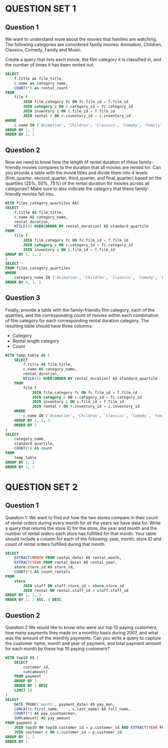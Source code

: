 # QUESTION SET 1

## Question 1

We want to understand more about the movies that families are watching. The following categories are considered family movies: Animation, Children, Classics, Comedy, Family and Music.

Create a query that lists each movie, the film category it is classified in, and the number of times it has been rented out.

```sql
SELECT
    f.title as film_title,
    c.name as category_name,
    COUNT(*) as rental_count
FROM 
    film f
        JOIN film_category fc ON fc.film_id = f.film_id
        JOIN category c ON c.category_id = fc.category_id
        JOIN inventory i ON i.film_id = f.film_id
        JOIN rental r ON r.inventory_id = i.inventory_id
WHERE
    c.name IN ('Animation', 'Children', 'Classics', 'Comedy', 'Family', 'Music')
GROUP BY 1, 2
ORDER BY 2, 1
```


## Question 2
Now we need to know how the length of rental duration of these family-friendly movies compares to the duration that all movies are rented for. Can you provide a table with the movie titles and divide them into 4 levels (first_quarter, second_quarter, third_quarter, and final_quarter) based on the quartiles (25%, 50%, 75%) of the rental duration for movies across all categories? Make sure to also indicate the category that these family-friendly movies fall into.

```sql
WITH films_category_quartiles AS(
SELECT
    f.title AS film_title,
    c.name AS category_name,
    rental_duration,
    NTILE(4) OVER(ORDER BY rental_duration) AS standard_quartile
FROM 
    film f
        JOIN film_category fc ON fc.film_id = f.film_id
        JOIN category c ON c.category_id = fc.category_id
        JOIN inventory i ON i.film_id = f.film_id
GROUP BY 1, 2, 3
)
SELECT * 
FROM films_category_quartiles
WHERE
    category_name IN ('Animation', 'Children', 'Classics', 'Comedy', 'Family', 'Music')
ORDER BY 4, 3, 1
```

## Question 3
Finally, provide a table with the family-friendly film category, each of the quartiles, and the corresponding count of movies within each combination of film category for each corresponding rental duration category. The resulting table should have three columns:

- Category
- Rental length category
- Count

```sql
WITH temp_table AS (
    SELECT
        f.title AS film_title,
        c.name AS category_name,
        rental_duration,
        NTILE(4) OVER(ORDER BY rental_duration) AS standard_quartile
    FROM 
        film f
            JOIN film_category fc ON fc.film_id = f.film_id
            JOIN category c ON c.category_id = fc.category_id
            JOIN inventory i ON i.film_id = f.film_id
            JOIN rental r ON r.inventory_id = i.inventory_id
    WHERE
        c.name IN ('Animation', 'Children', 'Classics', 'Comedy', 'Family', 'Music')
    GROUP BY 1, 2, 3
    ORDER BY 2
)
SELECT 
    category_name, 
    standard_quartile,
    COUNT(*) AS count
FROM 
    temp_table
GROUP BY 1, 2
ORDER BY 1, 2
```

# QUESTION SET 2

## Question 1
Question 1:
We want to find out how the two stores compare in their count of rental orders during every month for all the years we have data for. Write a query that returns the store ID for the store, the year and month and the number of rental orders each store has fulfilled for that month. Your table should include a column for each of the following: year, month, store ID and count of rental orders fulfilled during that month.

```sql
SELECT 
    EXTRACT(MONTH FROM rental_date) AS rental_month,
    EXTRACT(YEAR FROM rental_date) AS rental_year,
    store.store_id AS store_id,
    COUNT(*) AS count_rentals
FROM 
	store
    	JOIN staff ON staff.store_id = store.store_id
        JOIN rental ON rental.staff_id = staff.staff_id
GROUP BY 1, 2, 3
ORDER BY 2, 1 ASC, 4 DESC
```

## Question 2
Question 2
We would like to know who were our top 10 paying customers, how many payments they made on a monthly basis during 2007, and what was the amount of the monthly payments. Can you write a query to capture the customer name, month and year of payment, and total payment amount for each month by these top 10 paying customers?

```sql
WITH top10 AS (
    SELECT 
        customer_id,
        sum(amount)
    FROM payment
    GROUP BY 1
    ORDER BY 2 DESC
    LIMIT 10
) 
SELECT 
    DATE_TRUNC('month', payment_date) AS pay_mon,
    CONCAT(c.first_name, ' ', c.last_name) AS full_name,
    COUNT(*) AS pay_countpermon,
    SUM(amount) AS pay_amount
FROM payment p
    JOIN top10 ON top10.customer_id = p.customer_id AND EXTRACT(YEAR FROM payment_date) = 2007
    JOIN customer c ON c.customer_id = p.customer_id
GROUP BY 1, 2
ORDER BY 2
```